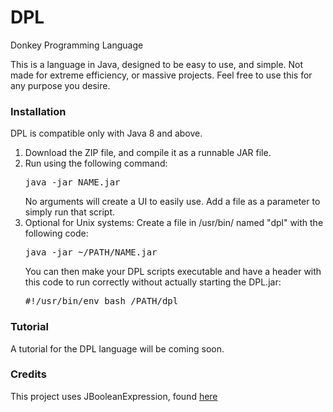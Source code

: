 # DPL
Donkey Programming Language

This is a language in Java, designed to be easy to use, and simple. Not made for extreme efficiency, or massive projects. Feel free to use this for any purpose you desire.

### Installation
DPL is compatible only with Java 8 and above.
<ol>
<li>Download the ZIP file, and compile it as a runnable JAR file.</li>
<li>Run using the following command: <pre>java -jar NAME.jar</pre>No arguments will create a UI to easily use. Add a file as a parameter to simply run that script.</li>
<li>Optional for Unix systems: Create a file in /usr/bin/ named "dpl" with the following code: <pre>java -jar ~/PATH/NAME.jar</pre>You can then make your DPL scripts executable and have a header with this code to run correctly without actually starting the DPL.jar:<pre>#!/usr/bin/env bash /PATH/dpl</pre></li>
</ol>

### Tutorial
A tutorial for the DPL language will be coming soon.

### Credits
This project uses JBooleanExpression, found <a href="http://jboolexpr.sourceforge.net">here</a>
